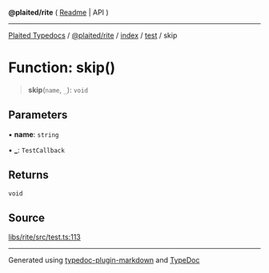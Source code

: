 **@plaited/rite** ( [Readme](../../../../README.md) \| API )

***

[Plaited Typedocs](../../../../../../modules.md) / [@plaited/rite](../../../../modules.md) / [index](../../../README.md) / [test](../README.md) / skip

# Function: skip()

> **skip**(`name`, `_`): `void`

## Parameters

▪ **name**: `string`

▪ **\_**: `TestCallback`

## Returns

`void`

## Source

[libs/rite/src/test.ts:113](https://github.com/plaited/plaited/blob/95d1a1b/libs/rite/src/test.ts#L113)

***

Generated using [typedoc-plugin-markdown](https://www.npmjs.com/package/typedoc-plugin-markdown) and [TypeDoc](https://typedoc.org/)
